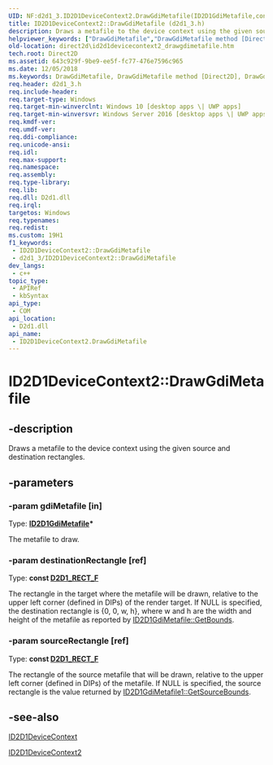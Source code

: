 ```yaml
---
UID: NF:d2d1_3.ID2D1DeviceContext2.DrawGdiMetafile(ID2D1GdiMetafile,constD2D1_RECT_F,constD2D1_RECT_F)
title: ID2D1DeviceContext2::DrawGdiMetafile (d2d1_3.h)
description: Draws a metafile to the device context using the given source and destination rectangles.
helpviewer_keywords: ["DrawGdiMetafile","DrawGdiMetafile method [Direct2D]","DrawGdiMetafile method [Direct2D]","ID2D1DeviceContext2 interface","ID2D1DeviceContext2 interface [Direct2D]","DrawGdiMetafile method","ID2D1DeviceContext2.DrawGdiMetafile","ID2D1DeviceContext2::DrawGdiMetafile","ID2D1DeviceContext2::DrawGdiMetafile(ID2D1GdiMetafile","const D2D1_RECT_F &","const D2D1_RECT_F &)","d2d1_3/ID2D1DeviceContext2::DrawGdiMetafile","direct2d.id2d1devicecontext2_drawgdimetafile"]
old-location: direct2d\id2d1devicecontext2_drawgdimetafile.htm
tech.root: Direct2D
ms.assetid: 643c929f-9be9-ee5f-fc77-476e7596c965
ms.date: 12/05/2018
ms.keywords: DrawGdiMetafile, DrawGdiMetafile method [Direct2D], DrawGdiMetafile method [Direct2D],ID2D1DeviceContext2 interface, ID2D1DeviceContext2 interface [Direct2D],DrawGdiMetafile method, ID2D1DeviceContext2.DrawGdiMetafile, ID2D1DeviceContext2::DrawGdiMetafile, ID2D1DeviceContext2::DrawGdiMetafile(ID2D1GdiMetafile,const D2D1_RECT_F &,const D2D1_RECT_F &), d2d1_3/ID2D1DeviceContext2::DrawGdiMetafile, direct2d.id2d1devicecontext2_drawgdimetafile
req.header: d2d1_3.h
req.include-header: 
req.target-type: Windows
req.target-min-winverclnt: Windows 10 [desktop apps \| UWP apps]
req.target-min-winversvr: Windows Server 2016 [desktop apps \| UWP apps]
req.kmdf-ver: 
req.umdf-ver: 
req.ddi-compliance: 
req.unicode-ansi: 
req.idl: 
req.max-support: 
req.namespace: 
req.assembly: 
req.type-library: 
req.lib: 
req.dll: D2d1.dll
req.irql: 
targetos: Windows
req.typenames: 
req.redist: 
ms.custom: 19H1
f1_keywords:
 - ID2D1DeviceContext2::DrawGdiMetafile
 - d2d1_3/ID2D1DeviceContext2::DrawGdiMetafile
dev_langs:
 - c++
topic_type:
 - APIRef
 - kbSyntax
api_type:
 - COM
api_location:
 - D2d1.dll
api_name:
 - ID2D1DeviceContext2.DrawGdiMetafile
---
```


# ID2D1DeviceContext2::DrawGdiMetafile


## -description

Draws a metafile to the device context using the given source and destination rectangles.

## -parameters

### -param gdiMetafile [in]

Type: <b><a href="https://docs.microsoft.com/windows/desktop/api/d2d1_1/nn-d2d1_1-id2d1gdimetafile">ID2D1GdiMetafile</a>*</b>

The metafile to draw.

### -param destinationRectangle [ref]

Type: <b>const <a href="https://docs.microsoft.com/windows/desktop/Direct2D/d2d1-rect-f">D2D1_RECT_F</a></b>

The rectangle in the target where the metafile will be drawn, relative to the upper left corner (defined in DIPs) of the render target. 
     If NULL is specified, the destination rectangle is {0, 0, w, h}, where w and h are the width and height of the metafile as reported by 
     <a href="https://docs.microsoft.com/windows/desktop/api/d2d1_1/nf-d2d1_1-id2d1gdimetafile-getbounds">ID2D1GdiMetafile::GetBounds</a>.

### -param sourceRectangle [ref]

Type: <b>const <a href="https://docs.microsoft.com/windows/desktop/Direct2D/d2d1-rect-f">D2D1_RECT_F</a></b>

The rectangle of the source metafile that will be drawn, relative to the upper left corner (defined in DIPs) of the metafile. 
     If NULL is specified, the source rectangle is the value returned by <a href="https://docs.microsoft.com/windows/desktop/api/d2d1_3/nf-d2d1_3-id2d1gdimetafile1-getsourcebounds">ID2D1GdiMetafile1::GetSourceBounds</a>.

## -see-also

<a href="https://docs.microsoft.com/windows/desktop/api/d2d1_1/nn-d2d1_1-id2d1devicecontext">ID2D1DeviceContext</a>



<a href="https://docs.microsoft.com/windows/desktop/api/d2d1_3/nn-d2d1_3-id2d1devicecontext2">ID2D1DeviceContext2</a>

